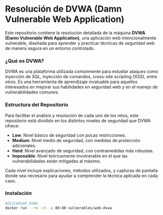 # Resolución de DVWA (Damn Vulnerable Web Application)


Este repositorio contiene la resolución detallada de la máquina **DVWA (Damn Vulnerable Web Application)**, una aplicación web intencionalmente vulnerable, diseñada para aprender y practicar técnicas de seguridad web de manera segura en un entorno controlado.

### ¿Qué es DVWA?

DVWA es una plataforma utilizada comúnmente para estudiar ataques como inyección de SQL, inyección de comandos, cross-site scripting (XSS), entre otros. Es una herramienta de aprendizaje invaluable para aquellos interesados en mejorar sus habilidades en seguridad web y en el manejo de vulnerabilidades comunes.

### Estructura del Repositorio

Para facilitar el análisis y resolución de cada uno de los retos, este repositorio está dividido en los distintos niveles de seguridad que DVWA ofrece:

- **Low**: Nivel básico de seguridad con pocas restricciones.
- **Medium**: Nivel medio de seguridad, con medidas de protección adicionales.
- **Hard**: Nivel avanzado de seguridad, con contramedidas más robustas.
- **Impossible**: Nivel teóricamente invulnerable en el que las vulnerabilidades están mitigadas al máximo.

Cada nivel incluye explicaciones, métodos utilizados, y capturas de pantalla donde sea necesario para ayudar a comprender la técnica aplicada en cada caso.

### Instalación

```bash
#DESCARGAR DVWA
docker run --rm -it -p 80:80 vulnerables/web-dvwa
```
